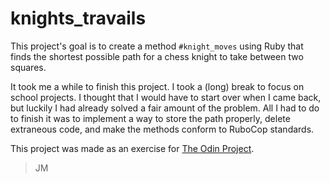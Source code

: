 # knights_travails

This project's goal is to create a method `#knight_moves` using Ruby that finds the shortest possible path for a chess knight to take between two squares.

It took me a while to finish this project. I took a (long) break to focus on school projects. I thought that I would have to start over when I came back, but luckily I had already solved a fair amount of the problem. All I had to do to finish it was to implement a way to store the path properly, delete extraneous code, and make the methods conform to RuboCop standards.

This project was made as an exercise for [The Odin Project](https://www.theodinproject.com/lessons/ruby-knights-travails).

> JM